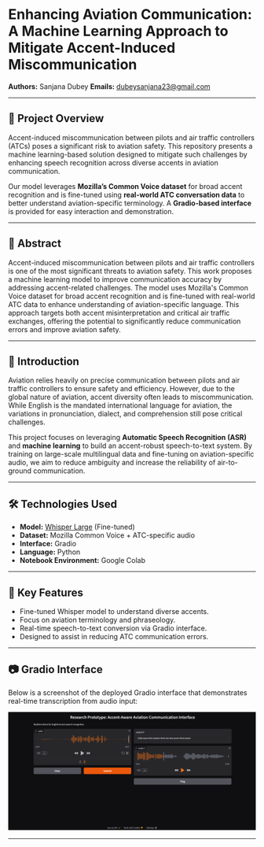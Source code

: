 # Enhancing Aviation Communication: A Machine Learning Approach to Mitigate Accent-Induced Miscommunication

**Authors:** Sanjana Dubey
**Emails:** dubeysanjana23@gmail.com

---

## 🛫 Project Overview

Accent-induced miscommunication between pilots and air traffic controllers (ATCs) poses a significant risk to aviation safety. This repository presents a machine learning-based solution designed to mitigate such challenges by enhancing speech recognition across diverse accents in aviation communication.

Our model leverages **Mozilla’s Common Voice dataset** for broad accent recognition and is fine-tuned using **real-world ATC conversation data** to better understand aviation-specific terminology. A **Gradio-based interface** is provided for easy interaction and demonstration.

---

## 📌 Abstract

Accent-induced miscommunication between pilots and air traffic controllers is one of the most significant threats to aviation safety. This work proposes a machine learning model to improve communication accuracy by addressing accent-related challenges. The model uses Mozilla's Common Voice dataset for broad accent recognition and is fine-tuned with real-world ATC data to enhance understanding of aviation-specific language. This approach targets both accent misinterpretation and critical air traffic exchanges, offering the potential to significantly reduce communication errors and improve aviation safety.

---

## 🧠 Introduction

Aviation relies heavily on precise communication between pilots and air traffic controllers to ensure safety and efficiency. However, due to the global nature of aviation, accent diversity often leads to miscommunication. While English is the mandated international language for aviation, the variations in pronunciation, dialect, and comprehension still pose critical challenges.

This project focuses on leveraging **Automatic Speech Recognition (ASR)** and **machine learning** to build an accent-robust speech-to-text system. By training on large-scale multilingual data and fine-tuning on aviation-specific audio, we aim to reduce ambiguity and increase the reliability of air-to-ground communication.

---

## 🛠️ Technologies Used

- **Model:** [Whisper Large](https://openai.com/research/whisper) (Fine-tuned)
- **Dataset:** Mozilla Common Voice + ATC-specific audio
- **Interface:** Gradio
- **Language:** Python
- **Notebook Environment:** Google Colab

---

## 🎯 Key Features

- Fine-tuned Whisper model to understand diverse accents.
- Focus on aviation terminology and phraseology.
- Real-time speech-to-text conversion via Gradio interface.
- Designed to assist in reducing ATC communication errors.

---

## 📷 Gradio Interface

Below is a screenshot of the deployed Gradio interface that demonstrates real-time transcription from audio input:

![Gradio Interface Screenshot](Interface.png)


---

